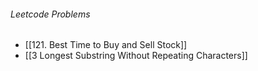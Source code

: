 ###### Leetcode Problems
* [[121. Best Time to Buy and Sell Stock]]
* [[3 Longest Substring Without Repeating Characters]]
